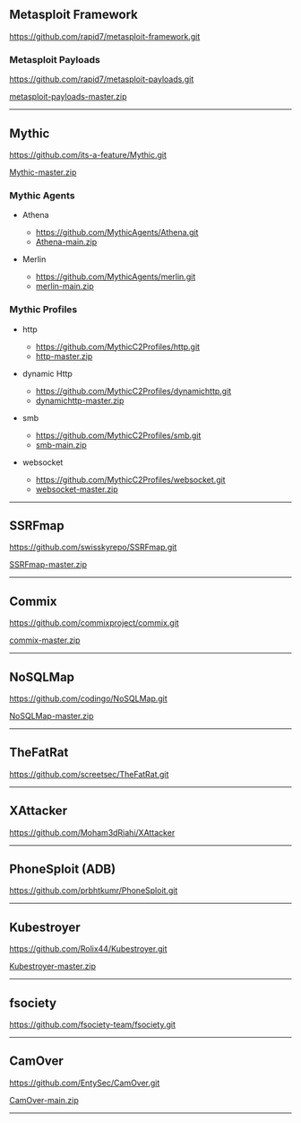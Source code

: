 ## Metasploit Framework
https://github.com/rapid7/metasploit-framework.git

### Metasploit Payloads
https://github.com/rapid7/metasploit-payloads.git

[metasploit-payloads-master.zip](https://github.com/nationalcptc-teamtools/Towson-university/files/12787093/metasploit-payloads-master.zip)

_________________________________

## Mythic
https://github.com/its-a-feature/Mythic.git

[Mythic-master.zip](https://github.com/nationalcptc-teamtools/Towson-university/files/12787009/Mythic-master.zip)

### Mythic Agents

- Athena
  -  https://github.com/MythicAgents/Athena.git
  -  [Athena-main.zip](https://github.com/nationalcptc-teamtools/Towson-university/files/12787017/Athena-main.zip)

- Merlin
  -  https://github.com/MythicAgents/merlin.git
  - [merlin-main.zip](https://github.com/nationalcptc-teamtools/Towson-university/files/12787024/merlin-main.zip)

### Mythic Profiles

- http
  -  https://github.com/MythicC2Profiles/http.git
  -  [http-master.zip](https://github.com/nationalcptc-teamtools/Towson-university/files/12787032/http-master.zip)

- dynamic Http
  -  https://github.com/MythicC2Profiles/dynamichttp.git
  -  [dynamichttp-master.zip](https://github.com/nationalcptc-teamtools/Towson-university/files/12787035/dynamichttp-master.zip)

- smb
  -  https://github.com/MythicC2Profiles/smb.git
  -  [smb-main.zip](https://github.com/nationalcptc-teamtools/Towson-university/files/12787040/smb-main.zip)

- websocket
  -  https://github.com/MythicC2Profiles/websocket.git
  -  [websocket-master.zip](https://github.com/nationalcptc-teamtools/Towson-university/files/12787047/websocket-master.zip)

________________________________________________________________
## SSRFmap
https://github.com/swisskyrepo/SSRFmap.git

[SSRFmap-master.zip](https://github.com/nationalcptc-teamtools/Towson-university/files/12787223/SSRFmap-master.zip)

_________________________________________________________________
## Commix
https://github.com/commixproject/commix.git

[commix-master.zip](https://github.com/nationalcptc-teamtools/Towson-university/files/12787226/commix-master.zip)

__________________________________________________________________
## NoSQLMap
https://github.com/codingo/NoSQLMap.git

[NoSQLMap-master.zip](https://github.com/nationalcptc-teamtools/Towson-university/files/12787232/NoSQLMap-master.zip)

__________________________________________________________________
## TheFatRat
https://github.com/screetsec/TheFatRat.git

__________________________________________________________________
## XAttacker
https://github.com/Moham3dRiahi/XAttacker


__________________________________________________________________
## PhoneSploit (ADB)
https://github.com/prbhtkumr/PhoneSploit.git


__________________________________________________________________
## Kubestroyer
https://github.com/Rolix44/Kubestroyer.git

[Kubestroyer-master.zip](https://github.com/nationalcptc-teamtools/Towson-university/files/12787261/Kubestroyer-master.zip)

___________________________________________________________________
## fsociety
https://github.com/fsociety-team/fsociety.git


___________________________________________________________________
## CamOver
https://github.com/EntySec/CamOver.git

[CamOver-main.zip](https://github.com/nationalcptc-teamtools/Towson-university/files/12787283/CamOver-main.zip)

____________________________________________________________________

